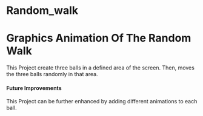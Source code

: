 # Random_walk
# Graphics Animation Of The Random Walk 
This Project create three balls in a defined area of the screen. Then, moves the three balls randomly in that area.

#### Future Improvements
This Project can be further enhanced by adding different animations to each ball.
